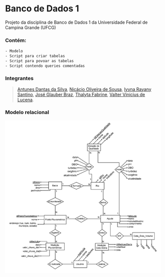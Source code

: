 # Banco de Dados 1
Projeto da disciplina de Banco de Dados 1 da Universidade Federal de Campina Grande (UFCG)

### Contém:
    - Modelo
    - Script para criar tabelas
    - Script para povoar as tabelas
    - Script contendo queries comentadas


### Integrantes
>[Antunes Dantas da Silva](https://github.com/antunesdantass),
[Nicácio Oliveira de Sousa](https://github.com/nicacioliveira),
[Ivyna Rayany Santino](https://github.com/IvynaSantino),
[José Glauber Braz](https://github.com/joseglauberbo),
[Thalyta Fabrine](https://github.com/thalytafabrine),
[Valter Vinicius de Lucena](https://github.com/valterlucena).


### Modelo relacional
![alt text](https://github.com/nicacioliveira/BD_1/blob/master/modelo_relacional.png)
